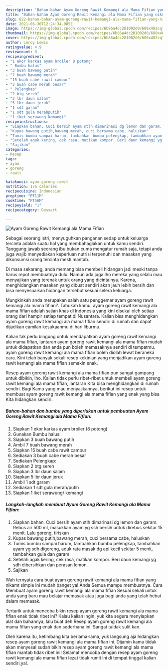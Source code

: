 ```yaml
---
description: "Bahan-bahan Ayam Goreng Rawit Kemangi ala Mama Fifian yang nikmat dan Mudah Dibuat"
title: "Bahan-bahan Ayam Goreng Rawit Kemangi ala Mama Fifian yang nikmat dan Mudah Dibuat"
slug: 622-bahan-bahan-ayam-goreng-rawit-kemangi-ala-mama-fifian-yang-nikmat-dan-mudah-dibuat
date: 2021-06-30T12:24:34.985Z
image: https://img-global.cpcdn.com/recipes/6b86a4dc281002d0/680x482cq70/ayam-goreng-rawit-kemangi-ala-mama-fifian-foto-resep-utama.jpg
thumbnail: https://img-global.cpcdn.com/recipes/6b86a4dc281002d0/680x482cq70/ayam-goreng-rawit-kemangi-ala-mama-fifian-foto-resep-utama.jpg
cover: https://img-global.cpcdn.com/recipes/6b86a4dc281002d0/680x482cq70/ayam-goreng-rawit-kemangi-ala-mama-fifian-foto-resep-utama.jpg
author: Leroy Lewis
ratingvalue: 4.9
reviewcount: 8
recipeingredient:
- "1 ekor karkas ayam broiler 8 potong"
- " Bumbu halus"
- "3 buah bawang putih"
- "7 buah bawang merah"
- "15 buah cabe rawit campur"
- "3 buah cabe merah besar"
- " Pelengkap"
- "2 btg sereh"
- "3 lbr daun salam"
- "5 lbr daun jeruk"
- "1 sdt garam"
- "1 sdt gula merahputih"
- "1 iket serawung kemangi"
recipeinstructions:
- "Siapkan bahan. Cuci bersih ayam stlh dimarinasi dg lemon dan garam. Rebus air 500 ml, masukkan ayam yg ssh bersih untuk direbus sekitar 15 menit. Lalu goreng, tiriskan"
- "Kupas bawang putih,bawang merah, cuci bersama cabe, haluskan"
- "Tumis bumbu sampai harum, tambahkan bumbu pelengkap, tambahkan ayam yg sdh digoreng, aduk rata masak dg api kecil sekitar 5 menit, tambahkan gula dan garam"
- "Setelah agak kering, cek rasa, matikan kompor. Beri daun kemangi yg sdh dibersihkan dan perasan lemon."
- "Sajikan"
categories:
- Resep
tags:
- ayam
- goreng
- rawit

katakunci: ayam goreng rawit 
nutrition: 176 calories
recipecuisine: Indonesian
preptime: "PT11M"
cooktime: "PT56M"
recipeyield: "1"
recipecategory: Dessert

---
```



![Ayam Goreng Rawit Kemangi ala Mama Fifian](https://img-global.cpcdn.com/recipes/6b86a4dc281002d0/680x482cq70/ayam-goreng-rawit-kemangi-ala-mama-fifian-foto-resep-utama.jpg)

Sebagai seorang istri, menyuguhkan panganan sedap untuk keluarga tercinta adalah suatu hal yang membahagiakan untuk kamu sendiri. Tanggung jawab seorang ibu bukan cuma mengatur rumah saja, tetapi anda juga wajib menyediakan keperluan nutrisi terpenuhi dan masakan yang dikonsumsi orang tercinta mesti mantab.

Di masa  sekarang, anda memang bisa membeli hidangan jadi meski tanpa harus repot membuatnya dulu. Namun ada juga lho mereka yang selalu mau menyajikan yang terenak untuk orang yang dicintainya. Karena, menghidangkan masakan yang dibuat sendiri akan jauh lebih bersih dan bisa menyesuaikan hidangan tersebut sesuai selera keluarga. 



Mungkinkah anda merupakan salah satu penggemar ayam goreng rawit kemangi ala mama fifian?. Tahukah kamu, ayam goreng rawit kemangi ala mama fifian adalah sajian khas di Indonesia yang kini disukai oleh setiap orang dari hampir setiap tempat di Nusantara. Kalian bisa menghidangkan ayam goreng rawit kemangi ala mama fifian sendiri di rumah dan dapat dijadikan camilan kesukaanmu di hari liburmu.

Kalian tak perlu bingung untuk mendapatkan ayam goreng rawit kemangi ala mama fifian, lantaran ayam goreng rawit kemangi ala mama fifian mudah untuk didapatkan dan anda pun boleh memasaknya sendiri di tempatmu. ayam goreng rawit kemangi ala mama fifian boleh diolah lewat beraneka cara. Kini telah banyak sekali resep kekinian yang menjadikan ayam goreng rawit kemangi ala mama fifian semakin enak.

Resep ayam goreng rawit kemangi ala mama fifian pun sangat gampang untuk dibikin, lho. Kalian tidak perlu ribet-ribet untuk membeli ayam goreng rawit kemangi ala mama fifian, lantaran Kita bisa menghidangkan di rumah sendiri. Bagi Kamu yang mau menyajikannya, berikut ini resep untuk membuat ayam goreng rawit kemangi ala mama fifian yang enak yang bisa Kita hidangkan sendiri.

<!--inarticleads1-->

##### Bahan-bahan dan bumbu yang diperlukan untuk pembuatan Ayam Goreng Rawit Kemangi ala Mama Fifian:

1. Siapkan 1 ekor karkas ayam broiler (8 potong)
1. Gunakan  Bumbu halus:
1. Siapkan 3 buah bawang putih
1. Ambil 7 buah bawang merah
1. Siapkan 15 buah cabe rawit campur
1. Sediakan 3 buah cabe merah besar
1. Sediakan  Pelengkap:
1. Siapkan 2 btg sereh
1. Siapkan 3 lbr daun salam
1. Siapkan 5 lbr daun jeruk
1. Ambil 1 sdt garam
1. Sediakan 1 sdt gula merah/putih
1. Siapkan 1 iket serawung/ kemangi




<!--inarticleads2-->

##### Langkah-langkah membuat Ayam Goreng Rawit Kemangi ala Mama Fifian:

1. Siapkan bahan. Cuci bersih ayam stlh dimarinasi dg lemon dan garam. Rebus air 500 ml, masukkan ayam yg ssh bersih untuk direbus sekitar 15 menit. Lalu goreng, tiriskan
1. Kupas bawang putih,bawang merah, cuci bersama cabe, haluskan
1. Tumis bumbu sampai harum, tambahkan bumbu pelengkap, tambahkan ayam yg sdh digoreng, aduk rata masak dg api kecil sekitar 5 menit, tambahkan gula dan garam
1. Setelah agak kering, cek rasa, matikan kompor. Beri daun kemangi yg sdh dibersihkan dan perasan lemon.
1. Sajikan




Wah ternyata cara buat ayam goreng rawit kemangi ala mama fifian yang nikamt simple ini mudah banget ya! Anda Semua mampu membuatnya. Cara Membuat ayam goreng rawit kemangi ala mama fifian Sesuai sekali untuk anda yang baru mau belajar memasak atau juga bagi anda yang telah hebat dalam memasak.

Tertarik untuk mencoba bikin resep ayam goreng rawit kemangi ala mama fifian enak tidak ribet ini? Kalau kalian ingin, yuk kita segera menyiapkan alat dan bahannya, lalu buat deh Resep ayam goreng rawit kemangi ala mama fifian yang enak dan sederhana ini. Sangat taidak sulit kan. 

Oleh karena itu, ketimbang kita berlama-lama, yuk langsung aja hidangkan resep ayam goreng rawit kemangi ala mama fifian ini. Dijamin kamu tiidak akan menyesal sudah bikin resep ayam goreng rawit kemangi ala mama fifian mantab tidak ribet ini! Selamat mencoba dengan resep ayam goreng rawit kemangi ala mama fifian lezat tidak rumit ini di tempat tinggal kalian sendiri,ya!.

